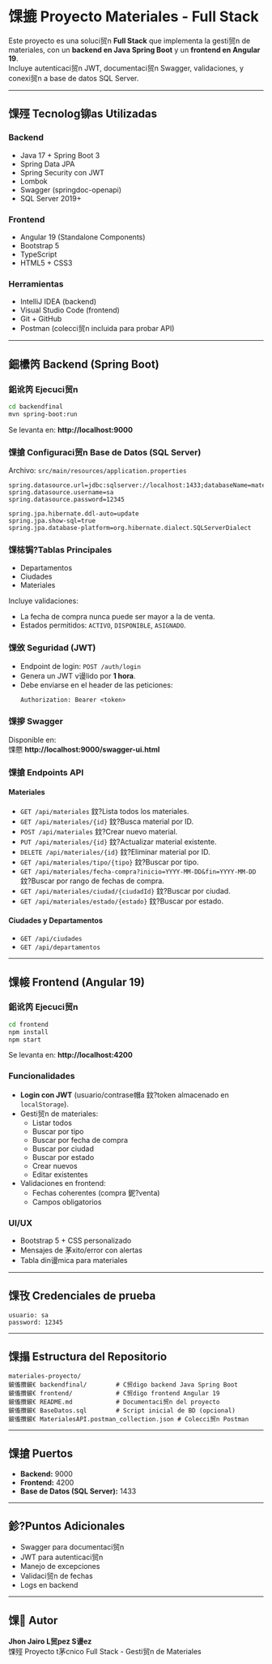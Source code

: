 # 馃摝 Proyecto Materiales - Full Stack

Este proyecto es una soluci贸n **Full Stack** que implementa la gesti贸n de materiales, con un **backend en Java Spring Boot** y un **frontend en Angular 19**.  
Incluye autenticaci贸n JWT, documentaci贸n Swagger, validaciones, y conexi贸n a base de datos SQL Server.

---

## 馃殌 Tecnolog铆as Utilizadas

### Backend
- Java 17 + Spring Boot 3
- Spring Data JPA
- Spring Security con JWT
- Lombok
- Swagger (springdoc-openapi)
- SQL Server 2019+

### Frontend
- Angular 19 (Standalone Components)
- Bootstrap 5
- TypeScript
- HTML5 + CSS3

### Herramientas
- IntelliJ IDEA (backend)
- Visual Studio Code (frontend)
- Git + GitHub
- Postman (colecci贸n incluida para probar API)

---

## 鈿欙笍 Backend (Spring Boot)

### 鈻讹笍 Ejecuci贸n
```bash
cd backendfinal
mvn spring-boot:run
```
Se levanta en: **http://localhost:9000**

### 馃搶 Configuraci贸n Base de Datos (SQL Server)
Archivo: `src/main/resources/application.properties`
```properties
spring.datasource.url=jdbc:sqlserver://localhost:1433;databaseName=materiales_db;encrypt=false;trustServerCertificate=true;
spring.datasource.username=sa
spring.datasource.password=12345

spring.jpa.hibernate.ddl-auto=update
spring.jpa.show-sql=true
spring.jpa.database-platform=org.hibernate.dialect.SQLServerDialect
```

### 馃梽锔?Tablas Principales
- Departamentos
- Ciudades
- Materiales

Incluye validaciones:
- La fecha de compra nunca puede ser mayor a la de venta.
- Estados permitidos: `ACTIVO`, `DISPONIBLE`, `ASIGNADO`.

### 馃攽 Seguridad (JWT)
- Endpoint de login: `POST /auth/login`
- Genera un JWT v谩lido por **1 hora**.
- Debe enviarse en el header de las peticiones:
  ```http
  Authorization: Bearer <token>
  ```

### 馃摉 Swagger
Disponible en:  
馃憠 **http://localhost:9000/swagger-ui.html**

### 馃搶 Endpoints API

#### Materiales
- `GET /api/materiales` 鈫?Lista todos los materiales.
- `GET /api/materiales/{id}` 鈫?Busca material por ID.
- `POST /api/materiales` 鈫?Crear nuevo material.
- `PUT /api/materiales/{id}` 鈫?Actualizar material existente.
- `DELETE /api/materiales/{id}` 鈫?Eliminar material por ID.
- `GET /api/materiales/tipo/{tipo}` 鈫?Buscar por tipo.
- `GET /api/materiales/fecha-compra?inicio=YYYY-MM-DD&fin=YYYY-MM-DD` 鈫?Buscar por rango de fechas de compra.
- `GET /api/materiales/ciudad/{ciudadId}` 鈫?Buscar por ciudad.
- `GET /api/materiales/estado/{estado}` 鈫?Buscar por estado.

#### Ciudades y Departamentos
- `GET /api/ciudades`  
- `GET /api/departamentos`

---

## 馃帹 Frontend (Angular 19)

### 鈻讹笍 Ejecuci贸n
```bash
cd frontend
npm install
npm start
```
Se levanta en: **http://localhost:4200**

### Funcionalidades
- **Login con JWT** (usuario/contrase帽a 鈫?token almacenado en `localStorage`).
- Gesti贸n de materiales:
  - Listar todos
  - Buscar por tipo
  - Buscar por fecha de compra
  - Buscar por ciudad
  - Buscar por estado
  - Crear nuevos
  - Editar existentes
- Validaciones en frontend:
  - Fechas coherentes (compra 鈮?venta)
  - Campos obligatorios

### UI/UX
- Bootstrap 5 + CSS personalizado
- Mensajes de 茅xito/error con alertas
- Tabla din谩mica para materiales

---

## 馃攼 Credenciales de prueba
```
usuario: sa
password: 12345
```

---

## 馃搨 Estructura del Repositorio

```
materiales-proyecto/
鈹傗攢鈹€ backendfinal/        # C贸digo backend Java Spring Boot
鈹傗攢鈹€ frontend/            # C贸digo frontend Angular 19
鈹傗攢鈹€ README.md            # Documentaci贸n del proyecto
鈹傗攢鈹€ BaseDatos.sql        # Script inicial de BD (opcional)
鈹傗攢鈹€ MaterialesAPI.postman_collection.json # Colecci贸n Postman
```

---

## 馃搶 Puertos
- **Backend:** 9000
- **Frontend:** 4200
- **Base de Datos (SQL Server):** 1433

---

## 鉁?Puntos Adicionales
- Swagger para documentaci贸n
- JWT para autenticaci贸n
- Manejo de excepciones
- Validaci贸n de fechas
- Logs en backend

---

## 馃 Autor
**Jhon Jairo L贸pez S谩ez**  
馃殌 Proyecto t茅cnico Full Stack - Gesti贸n de Materiales
